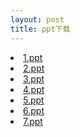 ```yaml
---
layout: post
title: ppt下载
---
```


<li> <a href="./1.ppt">1.ppt</a> </li>
<li> <a href="./2.ppt">2.ppt</a> </li>
<li> <a href="./3.ppt">3.ppt</a> </li>
<li> <a href="./4.ppt">4.ppt</a> </li>
<li> <a href="./5.ppt">5.ppt</a> </li>
<li> <a href="./6.ppt">6.ppt</a> </li>
<li> <a href="./7.ppt">7.ppt</a> </li>
